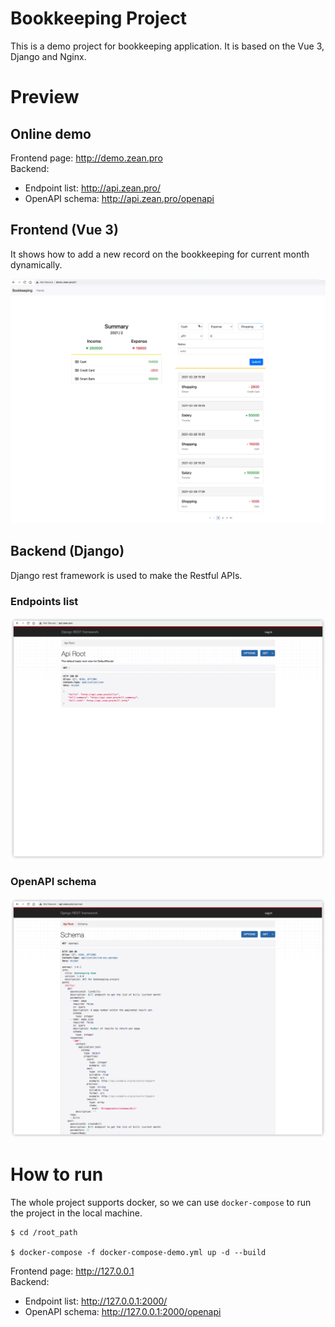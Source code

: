 # Bookkeeping Project
This is a demo project for bookkeeping application.
It is based on the Vue 3, Django and Nginx.


# Preview
## Online demo
Frontend page: http://demo.zean.pro <br />
Backend:
- Endpoint list: http://api.zean.pro/
- OpenAPI schema: http://api.zean.pro/openapi
## Frontend (Vue 3)
It shows how to add a new record on the bookkeeping for current month dynamically.

![image](https://github.com/ZhuZean/bookkeeping-demo/blob/main/preview/frontend/demo.gif)

## Backend (Django)
Django rest framework is used to make the Restful APIs.

### Endpoints list
![image](https://github.com/ZhuZean/bookkeeping-demo/blob/main/preview/backend/endpoint%20list.png)
### OpenAPI schema
![image](https://github.com/ZhuZean/bookkeeping-demo/blob/main/preview/backend/openapi.png)


# How to run
The whole project supports docker, so we can use `docker-compose` to run the project in the local machine.
```
$ cd /root_path

$ docker-compose -f docker-compose-demo.yml up -d --build
```
Frontend page: http://127.0.0.1 <br />
Backend:
- Endpoint list: http://127.0.0.1:2000/
- OpenAPI schema: http://127.0.0.1:2000/openapi